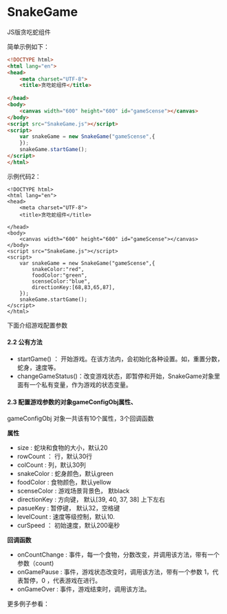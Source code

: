 # SnakeGame
JS版贪吃蛇组件

简单示例如下：
```html
<!DOCTYPE html>
<html lang="en">
<head>
    <meta charset="UTF-8">
    <title>贪吃蛇组件</title>
    
</head>
<body>
    <canvas width="600" height="600" id="gameScense"></canvas>
</body>
<script src="SnakeGame.js"></script>
<script>
    var snakeGame = new SnakeGame("gameScense",{
    });
    snakeGame.startGame();
</script>
</html>
```
示例代码2：
```
<!DOCTYPE html>
<html lang="en">
<head>
    <meta charset="UTF-8">
    <title>贪吃蛇组件</title>

</head>
<body>
    <canvas width="600" height="600" id="gameScense"></canvas>
</body>
<script src="SnakeGame.js"></script>
<script>
    var snakeGame = new SnakeGame("gameScense",{
        snakeColor:"red",
        foodColor:"green",
        scenseColor:"blue",
        directionKey:[68,83,65,87],
    });
    snakeGame.startGame();
</script>
</html>
```
下面介绍游戏配置参数 
#### 2.2 公有方法
- startGame() ： 开始游戏。在该方法内，会初始化各种设置。如，重置分数，蛇身，速度等。
- changeGameStatus()：改变游戏状态，即暂停和开始，SnakeGame对象里面有一个私有变量，作为游戏的状态变量。

#### 2.3 配置游戏参数的对象gameConfigObj属性、
gameConfigObj 对象一共该有10个属性，3个回调函数

**属性**
- size : 蛇块和食物的大小，默认20
- rowCount ： 行，默认30行
- colCount : 列，默认30列
- snakeColor : 蛇身颜色，默认green
- foodColor : 食物颜色，默认yellow
- scenseColor : 游戏场景背景色， 默black
- directionKey : 方向键， 默认[39, 40, 37, 38] 上下左右
- pasueKey : 暂停键， 默认32，空格键
- levelCount : 速度等级控制，默认10.
- curSpeed  ： 初始速度，默认200毫秒

**回调函数**
- onCountChange : 事件，每一个食物，分数改变，并调用该方法，带有一个参数（count)
- onGamePause : 事件，游戏状态改变时，调用该方法，带有一个参数  1，代表暂停，0 ，代表游戏在进行。
- onGameOver : 事件，游戏结束时，调用该方法。

更多例子参看：




